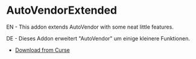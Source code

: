 # AutoVendorExtended

EN - This addon extends AutoVendor with some neat little features.

DE - Dieses Addon erweitert "AutoVendor" um einige kleinere Funktionen.


- [Download from Curse](https://www.curseforge.com/wow/addons/autovendor-extended)
